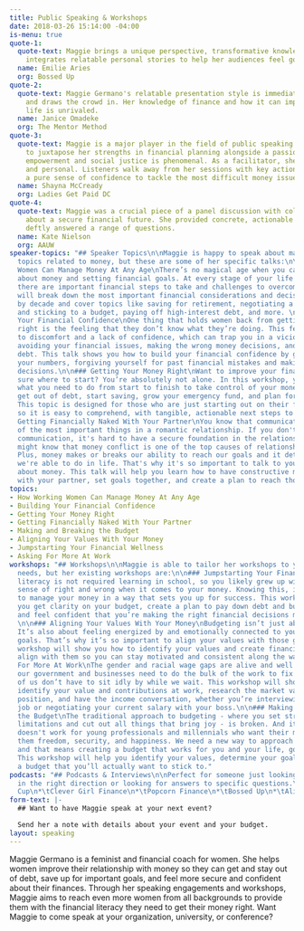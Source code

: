 ```yaml
---
title: Public Speaking & Workshops
date: 2018-03-26 15:14:00 -04:00
is-menu: true
quote-1:
  quote-text: Maggie brings a unique perspective, transformative knowledge, and seamlessly
    integrates relatable personal stories to help her audiences feel good about money.
  name: Emilie Aries
  org: Bossed Up
quote-2:
  quote-text: Maggie Germano's relatable presentation style is immediately engaging
    and draws the crowd in. Her knowledge of finance and how it can impact everyday
    life is unrivaled.
  name: Janice Omadeke
  org: The Mentor Method
quote-3:
  quote-text: Maggie is a major player in the field of public speaking. Her ability
    to juxtapose her strengths in financial planning alongside a passion for women's
    empowerment and social justice is phenomenal. As a facilitator, she is engaging
    and personal. Listeners walk away from her sessions with key action items and
    a pure sense of confidence to tackle the most difficult money issues.
  name: Shayna McCready
  org: Ladies Get Paid DC
quote-4:
  quote-text: Maggie was a crucial piece of a panel discussion with college students
    about a secure financial future. She provided concrete, actionable advice, and
    deftly answered a range of questions.
  name: Kate Nielson
  org: AAUW
speaker-topics: "## Speaker Topics\n\nMaggie is happy to speak about many different
  topics related to money, but these are some of her specific talks:\n\n### How Working
  Women Can Manage Money At Any Age\nThere’s no magical age when you can stop thinking
  about money and setting financial goals. At every stage of your life and career,
  there are important financial steps to take and challenges to overcome. This talk
  will break down the most important financial considerations and decisions decade
  by decade and cover topics like saving for retirement, negotiating a raise, creating
  and sticking to a budget, paying off high-interest debt, and more. \n\n### Building
  Your Financial Confidence\nOne thing that holds women back from getting their money
  right is the feeling that they don’t know what they’re doing. This feeling can lead
  to discomfort and a lack of confidence, which can trap you in a vicious cycle of
  avoiding your financial issues, making the wrong money decisions, and falling into
  debt. This talk shows you how to build your financial confidence by getting to know
  your numbers, forgiving yourself for past financial mistakes and making better money
  decisions.\n\n### Getting Your Money Right\nWant to improve your finances but not
  sure where to start? You’re absolutely not alone. In this workshop, you’ll learn
  what you need to do from start to finish to take control of your money, so you can
  get out of debt, start saving, grow your emergency fund, and plan for your future.
  This topic is designed for those who are just starting out on their financial journey,
  so it is easy to comprehend, with tangible, actionable next steps to take away.\n\n###
  Getting Financially Naked With Your Partner\nYou know that communication is one
  of the most important things in a romantic relationship. If you don't have good
  communication, it's hard to have a secure foundation in the relationship. You also
  might know that money conflict is one of the top causes of relationship strife.
  Plus, money makes or breaks our ability to reach our goals and it determines what
  we're able to do in life. That's why it's so important to talk to your life partner
  about money. This talk will help you learn how to have constructive money conversations
  with your partner, set goals together, and create a plan to reach those goals together."
topics:
- How Working Women Can Manage Money At Any Age
- Building Your Financial Confidence
- Getting Your Money Right
- Getting Financially Naked With Your Partner
- Making and Breaking the Budget
- Aligning Your Values With Your Money
- Jumpstarting Your Financial Wellness
- Asking For More At Work
workshops: "## Workshops\n\nMaggie is able to tailor her workshops to your specific
  needs, but her existing workshops are:\n\n### Jumpstarting Your Financial Wellness\nFinancial
  literacy is not required learning in school, so you likely grew up without a clear
  sense of right and wrong when it comes to your money. Knowing this, it can be difficult
  to manage your money in a way that sets you up for success. This workshop will help
  you get clarity on your budget, create a plan to pay down debt and build up savings,
  and feel confident that you’re making the right financial decisions moving forward.
  \n\n### Aligning Your Values With Your Money\nBudgeting isn’t just about the numbers.
  It’s also about feeling energized by and emotionally connected to your financial
  goals. That’s why it’s so important to align your values with those goals. This
  workshop will show you how to identify your values and create financial goals that
  align with them so you can stay motivated and consistent along the way.\n\n### Asking
  For More At Work\nThe gender and racial wage gaps are alive and well. And while
  our government and businesses need to do the bulk of the work to fix this, the rest
  of us don’t have to sit idly by while we wait. This workshop will show you how to
  identify your value and contributions at work, research the market value of your
  position, and have the income conversation, whether you’re interviewing for a new
  job or negotiating your current salary with your boss.\n\n### Making and Breaking
  the Budget\nThe traditional approach to budgeting - where you set strict spending
  limitations and cut out all things that bring joy - is broken. And it definitely
  doesn't work for young professionals and millennials who want their money to allow
  them freedom, security, and happiness. We need a new way to approach budgeting,
  and that means creating a budget that works for you and your life, goals, and values.
  This workshop will help you identify your values, determine your goals, and create
  a budget that you’ll actually want to stick to."
podcasts: "## Podcasts & Interviews\n\nPerfect for someone just looking to get pointed
  in the right direction or looking for answers to specific questions.\n\n*\tThe Daily
  Cup\n*\tClever Girl Finance\n*\tPopcorn Finance\n*\tBossed Up\n*\tAligned and Alive"
form-text: |-
  ## Want to have Maggie speak at your next event?

  Send her a note with details about your event and your budget.
layout: speaking
---
```


Maggie Germano is a feminist and financial coach for women. She helps women improve their relationship with money so they can get and stay out of debt, save up for important goals, and feel more secure and confident about their finances. Through her speaking engagements and workshops, Maggie aims to reach even more women from all backgrounds to provide them with the financial literacy they need to get their money right. Want Maggie to come speak at your organization, university, or conference?